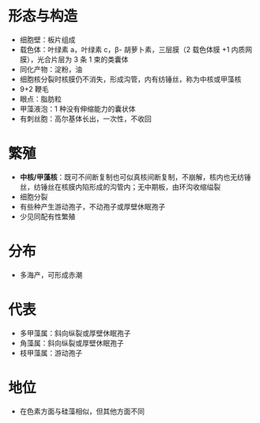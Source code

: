 # 形态与构造
- 细胞壁：板片组成
- 载色体：叶绿素 a，叶绿素 c，β- 胡萝卜素，三层膜（2 载色体膜 +1 内质网膜），光合片层为 3 条 1 束的类囊体
- 同化产物：淀粉，油
- 细胞核分裂时核膜仍不消失，形成沟管，内有纺锤丝，称为中核或甲藻核
- 9+2 鞭毛
- 眼点：脂肪粒
- 甲藻液泡：1 种没有伸缩能力的囊状体
- 有刺丝胞：高尔基体长出，一次性，不收回
# 繁殖
- **中核/甲藻核**：既可不间断复制也可似真核间断复制，不崩解，核内也无纺锤丝，纺锤丝在核膜内陷形成的沟管内；无中期板，由环沟收缩缢裂
- 细胞分裂
- 有些种产生游动孢子，不动孢子或厚壁休眠孢子
- 少见同配有性繁殖
# 分布
- 多海产，可形成赤潮
# 代表
- 多甲藻属：斜向纵裂或厚壁休眠孢子
- 角藻属：斜向纵裂或厚壁休眠孢子
- 枝甲藻属：游动孢子
# 地位
- 在色素方面与硅藻相似，但其他方面不同